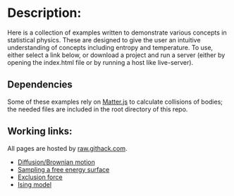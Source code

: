 # Description:
Here is a collection of examples written to demonstrate various concepts in statistical physics. These are designed to give the user an intuitive understanding of concepts including entropy and temperature. To use, either select a link below, or download a project and run a server (either by opening the index.html file or by running a host like live-server).

## Dependencies
Some of these examples rely on [Matter.js](http://brm.io/matter-js/) to calculate collisions of bodies; the needed files are included in the root directory of this repo.

## Working links:
All pages are hosted by [raw.githack.com](raw.githack.com).
- [Diffusion/Brownian motion](https://rawcdn.githack.com/jclayto1/TutorialsWithJavascript/33a1bae9432269fe1434a131e8a083932160ea58/diffusion/index.html)
- [Sampling a free energy surface](https://rawcdn.githack.com/jclayto1/TutorialsWithJavascript/33a1bae9432269fe1434a131e8a083932160ea58/freeEnergy/index.html)
- [Exclusion force](https://rawcdn.githack.com/jclayto1/TutorialsWithJavascript/33a1bae9432269fe1434a131e8a083932160ea58/inclusionForce/index.html)
- [Ising model](https://rawcdn.githack.com/jclayto1/TutorialsWithJavascript/33a1bae9432269fe1434a131e8a083932160ea58/isingModel/index.html)
